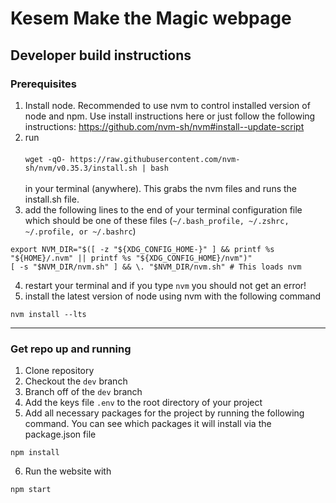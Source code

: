 # Kesem Make the Magic webpage


## Developer build instructions

### Prerequisites

1.  Install node. Recommended to use nvm to control installed version of node and npm. Use install instructions here or just follow the following instructions: https://github.com/nvm-sh/nvm#install--update-script
2. run <br /><br />
```wget -qO- https://raw.githubusercontent.com/nvm-sh/nvm/v0.35.3/install.sh | bash```
<br /><br />
in your terminal (anywhere). This grabs the nvm files and runs the install.sh file.
3. add the following lines to the end of your terminal configuration file which should be one of these files (`~/.bash_profile, ~/.zshrc, ~/.profile, or ~/.bashrc`)<br/>
```
export NVM_DIR="$([ -z "${XDG_CONFIG_HOME-}" ] && printf %s "${HOME}/.nvm" || printf %s "${XDG_CONFIG_HOME}/nvm")"
[ -s "$NVM_DIR/nvm.sh" ] && \. "$NVM_DIR/nvm.sh" # This loads nvm
```
4. restart your terminal and if you type `nvm` you should not get an error!
5. install the latest version of node using nvm with the following command
```
nvm install --lts
```

---

### Get repo up and running
1. Clone repository
2. Checkout the `dev` branch
3. Branch off of the `dev` branch
4. Add the keys file `.env` to the root directory of your project
5. Add all necessary packages for the project by running the following command. You can see which packages it will install via the package.json file
```
npm install
```
6. Run the website with
```
npm start
```